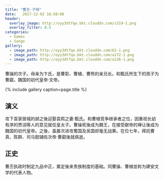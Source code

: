 ```yaml
---
title: "曹丕·子桓"
date:   2017-12-02 16:58:08
header:
  overlay_image: http://oyy3dtfqo.bkt.clouddn.com/s319-1.png
  overlay_filter: 0.5
categories:
  - Games
  - Sango
gallery:
  - image_path: http://oyy3dtfqo.bkt.clouddn.com/62-1.png
  - image_path: http://oyy3dtfqo.bkt.clouddn.com/a172-1.png
  - image_path: http://oyy3dtfqo.bkt.clouddn.com/a126-1.png
---
```


曹操的次子。母亲为卞氏，是曹彰、曹植、曹熊的亲兄长。和甄氏所生下的孩子为曹叡。魏国的初代皇帝·文帝。

{% include gallery caption=page.title %}

## 演义

攻下袁家居城的邺之後迎娶袁熙之妻·甄氏。和曹植竞争继承者之位，因重视长幼有序的贾诩等人的意见就任皇太子。曹操死後成为魏王，在接受献帝的禅让後成为魏国的初代皇帝。之後，虽屡次进攻蜀国及吴国却毫无战果。在位七年，拜託曹真、陈群、司马懿辅佐次帝·曹叡後就病逝。

## 正史

曹丕执政时制定九品中正，奠定後来贵族制度的基础。同曹操、曹植並称为建安文学的代表人物。